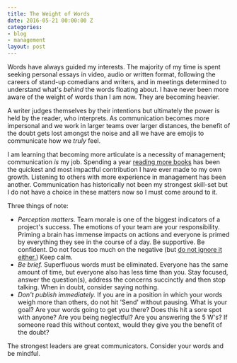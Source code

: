 ```yaml
---
title: The Weight of Words
date: 2016-05-21 00:00:00 Z
categories:
- blog
- management
layout: post
---
```


Words have always guided my interests. The majority of my time is spent seeking personal essays in video, audio or written format, following the careers of stand-up comedians and writers, and in meetings determined to understand what's *behind* the words floating about. I have never been more aware of the weight of words than I am now. They are becoming heavier.

A writer judges themselves by their intentions but ultimately the power is held by the reader, who interprets. As communication becomes more impersonal and we work in larger teams over larger distances, the benefit of the doubt gets lost amongst the noise and all we have are emojis to communicate how we *truly* feel.

I am learning that becoming more articulate is a necessity of management; communication *is* my job. Spending a year [reading more books](http://helentran.com/2016/01/13/46books.html) has been the quickest and most impactful contribution I have ever made to my own growth. Listening to others with more experience in management has been another. Communication has historically not been my strongest skill-set but I do not have a choice in these matters now so I must come around to it.

Three things of note:

* *Perception matters.* Team morale is one of the biggest indicators of a project's success. The emotions of your team are your responsibility. Priming a brain has immense impacts on actions and everyone is primed by everything they see in the course of a day. Be supportive. Be confident. Do not focus too much on the negative (but <a href="http://helentran.com/2016/04/28/everythingsgreat.html">do not ignore it either.</a>) Keep calm. 
* *Be brief.* Superfluous words must be eliminated. Everyone has the same amount of time, but everyone also has less time than you. Stay focused, answer the question(s), address the concerns succinctly and then stop talking. When in doubt, consider saying nothing.
* *Don't publish immediately.* If you are in a position in which your words weigh more than others, do not hit 'Send' without pausing. What is your goal? Are your words going to get you there? Does this hit a sore spot with anyone? Are you being neglectful? Are you answering the 5 W's? If someone read this without context, would they give you the benefit of the doubt?

The strongest leaders are great communicators. Consider your words and be mindful.
